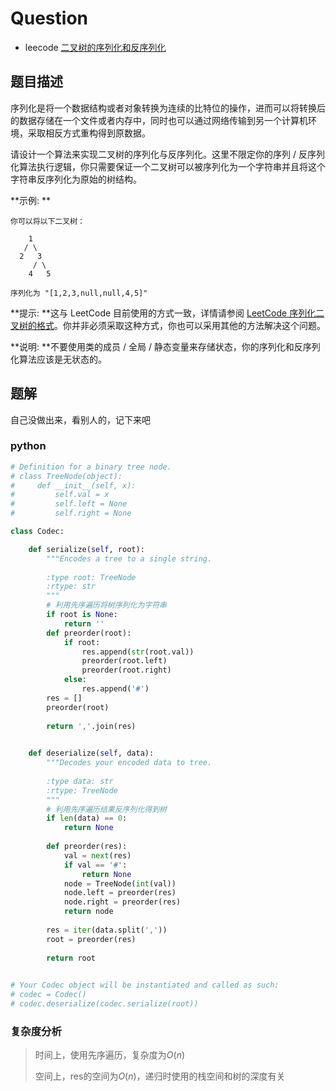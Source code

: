 # Question

- leecode [二叉树的序列化和反序列化](https://leetcode-cn.com/problems/serialize-and-deserialize-binary-tree/)

## 题目描述

序列化是将一个数据结构或者对象转换为连续的比特位的操作，进而可以将转换后的数据存储在一个文件或者内存中，同时也可以通过网络传输到另一个计算机环境，采取相反方式重构得到原数据。

请设计一个算法来实现二叉树的序列化与反序列化。这里不限定你的序列 / 反序列化算法执行逻辑，你只需要保证一个二叉树可以被序列化为一个字符串并且将这个字符串反序列化为原始的树结构。

**示例: **

```
你可以将以下二叉树：

    1
   / \
  2   3
     / \
    4   5

序列化为 "[1,2,3,null,null,4,5]"
```

**提示: **这与 LeetCode 目前使用的方式一致，详情请参阅 [LeetCode 序列化二叉树的格式](https://leetcode-cn.com/faq/#binary-tree)。你并非必须采取这种方式，你也可以采用其他的方法解决这个问题。

**说明: **不要使用类的成员 / 全局 / 静态变量来存储状态，你的序列化和反序列化算法应该是无状态的。

## 题解

自己没做出来，看别人的，记下来吧

### python

```python
# Definition for a binary tree node.
# class TreeNode(object):
#     def __init__(self, x):
#         self.val = x
#         self.left = None
#         self.right = None

class Codec:

    def serialize(self, root):
        """Encodes a tree to a single string.
        
        :type root: TreeNode
        :rtype: str
        """
        # 利用先序遍历将树序列化为字符串
        if root is None:
            return ''
        def preorder(root):
            if root:
                res.append(str(root.val))
                preorder(root.left)
                preorder(root.right)
            else:
                res.append('#')
        res = []
        preorder(root)
        
        return ','.join(res)
        

    def deserialize(self, data):
        """Decodes your encoded data to tree.
        
        :type data: str
        :rtype: TreeNode
        """
        # 利用先序遍历结果反序列化得到树
        if len(data) == 0:
            return None
        
        def preorder(res):
            val = next(res)
            if val == '#':
                return None
            node = TreeNode(int(val))
            node.left = preorder(res)
            node.right = preorder(res)
            return node
        
        res = iter(data.split(','))
        root = preorder(res)
        
        return root
        

# Your Codec object will be instantiated and called as such:
# codec = Codec()
# codec.deserialize(codec.serialize(root))
```

### 复杂度分析

> 时间上，使用先序遍历，复杂度为$O(n)$
>
> 空间上，res的空间为$O(n)$，递归时使用的栈空间和树的深度有关